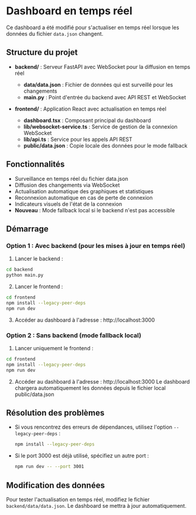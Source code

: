 # Dashboard en temps réel

Ce dashboard a été modifié pour s'actualiser en temps réel lorsque les données du fichier `data.json` changent.

## Structure du projet

- **backend/** : Serveur FastAPI avec WebSocket pour la diffusion en temps réel
  - **data/data.json** : Fichier de données qui est surveillé pour les changements
  - **main.py** : Point d'entrée du backend avec API REST et WebSocket

- **frontend/** : Application React avec actualisation en temps réel
  - **dashboard.tsx** : Composant principal du dashboard
  - **lib/websocket-service.ts** : Service de gestion de la connexion WebSocket
  - **lib/api.ts** : Service pour les appels API REST
  - **public/data.json** : Copie locale des données pour le mode fallback

## Fonctionnalités

- Surveillance en temps réel du fichier data.json
- Diffusion des changements via WebSocket
- Actualisation automatique des graphiques et statistiques
- Reconnexion automatique en cas de perte de connexion
- Indicateurs visuels de l'état de la connexion
- **Nouveau** : Mode fallback local si le backend n'est pas accessible

## Démarrage

### Option 1 : Avec backend (pour les mises à jour en temps réel)

1. Lancer le backend :
```bash
cd backend
python main.py
```

2. Lancer le frontend :
```bash
cd frontend
npm install --legacy-peer-deps
npm run dev
```

3. Accéder au dashboard à l'adresse : http://localhost:3000

### Option 2 : Sans backend (mode fallback local)

1. Lancer uniquement le frontend :
```bash
cd frontend
npm install --legacy-peer-deps
npm run dev
```

2. Accéder au dashboard à l'adresse : http://localhost:3000
   Le dashboard chargera automatiquement les données depuis le fichier local public/data.json

## Résolution des problèmes

- Si vous rencontrez des erreurs de dépendances, utilisez l'option `--legacy-peer-deps` :
  ```bash
  npm install --legacy-peer-deps
  ```

- Si le port 3000 est déjà utilisé, spécifiez un autre port :
  ```bash
  npm run dev -- --port 3001
  ```

## Modification des données

Pour tester l'actualisation en temps réel, modifiez le fichier `backend/data/data.json`. Le dashboard se mettra à jour automatiquement.
